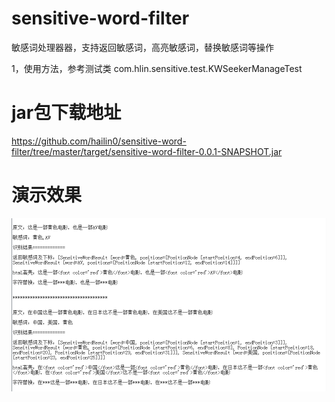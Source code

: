 # sensitive-word-filter


敏感词处理器器，支持返回敏感词，高亮敏感词，替换敏感词等操作

1，使用方法，参考测试类
com.hlin.sensitive.test.KWSeekerManageTest


# jar包下载地址
https://github.com/hailin0/sensitive-word-filter/tree/master/target/sensitive-word-filter-0.0.1-SNAPSHOT.jar




# 演示效果

![Alt 演示效果](/doc/20160523233326.png "演示效果")
